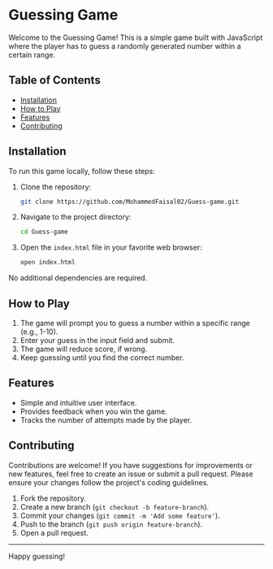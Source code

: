 # Guessing Game

Welcome to the Guessing Game! This is a simple game built with JavaScript where the player has to guess a randomly generated number within a certain range. 

## Table of Contents

- [Installation](#installation)
- [How to Play](#how-to-play)
- [Features](#features)
- [Contributing](#contributing)

## Installation

To run this game locally, follow these steps:

1. Clone the repository:
    ```bash
    git clone https://github.com/MohammedFaisal02/Guess-game.git
    ```

2. Navigate to the project directory:
    ```bash
    cd Guess-game
    ```

3. Open the `index.html` file in your favorite web browser:
    ```bash
    open index.html
    ```

No additional dependencies are required.

## How to Play

1. The game will prompt you to guess a number within a specific range (e.g., 1-10).
2. Enter your guess in the input field and submit.
3. The game will reduce score, if wrong.
4. Keep guessing until you find the correct number.

## Features

- Simple and intuitive user interface.
- Provides feedback when you win the game.
- Tracks the number of attempts made by the player.

## Contributing

Contributions are welcome! If you have suggestions for improvements or new features, feel free to create an issue or submit a pull request. Please ensure your changes follow the project's coding guidelines.

1. Fork the repository.
2. Create a new branch (`git checkout -b feature-branch`).
3. Commit your changes (`git commit -m 'Add some feature'`).
4. Push to the branch (`git push origin feature-branch`).
5. Open a pull request.

---

Happy guessing!


